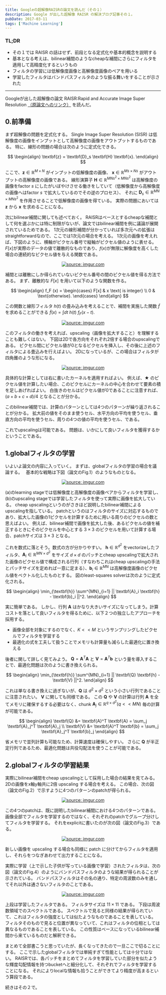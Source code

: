 ```yaml
---
title: Googleの超解像RAISRの論文を読んだ（その１）
description: Google が出した超解像 RAISR の解決ブログ記事その１。
pubDate: 2017-03-11
tags: ['Machine Learning']
---
```


### TL;DR
- その１では RAISR の話はせず、前段となる定式化や基本的概念を説明する
- 基本となる考えは、bilinear補間のようなcheapな補間にさらにフィルタを適用して高精度化するというもの
- フィルタの学習には低解像度画像と高解像度画像のペアを用いる
- 学習したフィルタはバンドパスフィルタのような振る舞いをすることが示された
---

Googleが出した超解像の論文 RAISR:Rapid and Accurate Image Super Resolution [（原論文へのリンク）](https://arxiv.org/abs/1606.01299) を読んだ。

## 0.前準備
まず超解像の問題を定式化する。
Single Image Super Resolution (SISR) は低解像度の画像をインプットとして高解像度の画像をアウトプットするものである。
特に、線形の問題の場合は次のように定式化できる。

$$
\begin{align}
\textbf{z} = \textbf{D}_s \textbf{H} \textbf{x}.
\end{align}
$$

ここで、$\textbf{z} \in \mathbb{R}^{M \times N}$ がインプットの低解像度の画像、
$\textbf{x} \in \mathbb{R}^{Ms \times Ns}$ がアウトプットの高解像度の画像である。
線形演算子 $\textbf{H} \in \mathbb{R}^{M N s^2 \times M N s^2}$ は高解像度の画像をfactor $s$ にしたがいぼやけさせる働きをしていて（低解像度から高解像度の画像へはfactor $s$ で拡大しているのでその逆のプロセス）、
それに $\textbf{D}_s \in \mathbb{R}^{M N \times M N s^2}$ を作用させることで低解像度の画像を得ている。
実際の問題においては $\textbf{z}$ から $\textbf{x}$ を求めることになる。

次にbilinear補間に関しても述べておく。
RAISRはベースとするcheapな補間として何を選ぶかには特に制限がないが、論文ではbilinear補間を例に議論が展開されているためである。
1次元の線形補間が分かっていれば多次元への拡張はstraightforwardなので、ここでは1次元の場合を考える。
1次元の画像を考えれば、下図のように、横軸がピクセル番号で縦軸がピクセル値のように表せる。
$F[x]$が実際のデータの値で離散的なものであり、$f(x)$が無限に解像度を高くした場合の連続的なピクセル値を与える関数である。

<center>
<a href="https://i.imgur.com/6AVGpvO"><img src="https://i.imgur.com/6AVGpvO.jpg" title="source: imgur.com" /></a>
</center>

補間とは離散にしか得られていないピクセル番号の間のピクセル値を得る方法である。
まず、離散的な $F[x]$ を用いて以下のような関数を作る。

$$
\begin{align}
f_F (x) = \begin{cases}
  F[x] & x \text{ is integer} \\
  0 &  \text{otherwise}.
\end{cases}
\end{align}
$$

この関数と線形フィルタ $h(t)$ の畳み込みを考えることで、補間を実施した関数 $\tilde{f}$ を求めることができる 
$\tilde{f}(x) = \int dt \  h(t) \ f_F(x-t)$.

<center>
<a href="https://i.imgur.com/0RQavRP"><img src="https://i.imgur.com/0RQavRP.jpg" title="source: imgur.com" /></a>
</center>


このフィルタの働きを考えれば、upscaling（画像を拡大すること）を理解することも難しくはない。
下図は2Dで各方向をそれぞれ2倍する場合のupscalingである。
ピクセル間にピクセル値が0となるピクセルを挿入し、その後に上述のフィルタによる畳込みを行えばよい。
2Dになっているが、この場合はフィルタが四角錐のような形になる。

<center>
<a href="https://i.imgur.com/g9YBr9r"><img src="https://i.imgur.com/g9YBr9r.jpg" title="source: imgur.com" /></a>
</center>

具体的な計算としては右に書いたカーネルを適用すればよい。
例えば、★ のピクセル値を計算したい場合、このピクセルにカーネルの中心を合わせて要素の積を足しあげればよい。
白抜きのセルはピクセル値が0であることに注意すれば、$(a+b+c+d)/4$ となることが分かる。

このbilinear補間では、計算のパターンとしては4つのパターンが繰り返されることが分かる。
拡大前の値をそのまま使うセル、水平方向の平均を使うセル、垂直方向の平均を使うセル、周りの4つの値の平均を使うセル、である。

これでupscalingは可能である。
問題は、いかにして良いフィルタを獲得するかということである。

## 1.globalフィルタの学習
いよいよ論文の内容に入っていく。
まずは、globalフィルタの学習の場合を議論する。　
基本的な戦略は下図（論文のFig.1）のようなものとなる。

<center>
<a href="https://i.imgur.com/N6LP4Bg"><img src=https://i.imgur.com/N6LP4Bg.png" title="source: imgur.com" /></a>
</center>

(a)のlearning stageでは低解像度と高解像度の画像ペアからフィルタを学習し、(b)のupscaling stageでは学習したフィルタを使って実際に画像を拡大している。
cheap upscalingというのがさきほど説明したbilinear補間によるupscalingを指している。
patchというのはフィルタのサイズに対応するものであり、拡大した画像の1ピクセルを計算するために用いる周りのピクセルの数と思えばよい。
例えば、bilinear補間で画像を拡大した後、あるピクセルの値を補正するときにそのピクセルを中心とする $3 \times 3$ のピクセルを用いて計算する場合、patchサイズは $3 \times 3$ となる。

これを数式に落とそう。数式の方が分かりやすい。
$\textbf{h} \in \mathbb{R}^{d^2}$ をvectorizeしたフィルタ、$\textbf{A}_i \in \mathbb{R}^{MN \times d^2}$ をサイズ $d \times d$ のパッチとcheap upscalingで拡大された画像のピクセル値で構成される行列（すなわちこれはcheap upscalingの手法とパッチサイズを定めれば一意に定まる）、$\textbf{b}_i \in \mathbb{R}^{MN}$ は高解像度画像のピクセル値をベクトル化したものとする。
図のleast-squares solverは次のように定式化される。

$$
\begin{align}
\min_{\textbf{h}} \sum^{MN}_{i=1} || \textbf{A}_i \textbf{h} - \textbf{b}_i  ||^2.
\end{align}
$$

実に簡単である。
しかし、行列 $\textbf{A}$ はかなり大きいサイズになってしまう。計算コストを落として良いフィルタを得るために、以下２つの独立したアプローチを採用する。

- 画像全部を対象にするのでなく、$K << M$ というサンプリングしたピクセルでフィルタを学習する
- 最適化の式を工夫して扱うことでメモリも計算量も減らした最適化に置き換える

後者に関して詳しく見てみよう。
$\textbf{Q} = \textbf{A}^T \textbf{A}$ と $\textbf{V} = \textbf{A}^T \textbf{b}$ という量を導入することで、最適化問題は次のように書き換えられる。

$$
\begin{align}
\min_{\textbf{h}} \sum^{MN}_{i=1} || \textbf{Q} \textbf{h} - \textbf{V}  ||^2.
\end{align}
$$

これは単なる書き換えに過ぎないが、$\textbf{Q}$ は $d^2 \times d^2$ という小さい行列であることに注意されたい。
$\textbf{V}$ に関しても同様である。
この $\textbf{Q}$ や $\textbf{V}$ の計算は行列 $\textbf{A}$ を全てメモリに確保するする必要はなく、chunk $\textbf{A}_j \in \mathbb{R}^{q \times d^2} (q << MN)$ 毎の計算が可能である。

$$
\begin{align}
\textbf{Q} &= \textbf{A}^T \textbf{A} = \sum_j \textbf{A}_j^T \textbf{A}_j \\
\textbf{V} &= \textbf{A}^T \textbf{b} = \sum_j \textbf{A}_j^T \textbf{b}_j 
\end{align}
$$

省メモリで並列計算も可能なため、計算速度は確保しやすい。
さらに $\textbf{Q}$ が半正定行列であるため、最適化問題は共役勾配法を使うことが可能である。

## 2.globalフィルタの学習結果
実際にbilinear補間をcheap upscalingとして採用した場合の結果を見てみる。
2Dの画像をx軸y軸共に2倍 upscaling する場合を考える。
この場合、次の図（論文のFig.2）で示すように4つのパターンのpatchが得られる。

<center>
<a href="https://i.imgur.com/pt2lo1C"><img src="https://i.imgur.com/pt2lo1C.png" title="source: imgur.com" /></a>
</center>

この4つのpatchは、既に説明したbilinear補間における4つのパターンである。
画像全部でフィルタを学習するのではなく、それぞれのpatchでグループ分けしてフィルタを学習する。
それをexplicitに書いたのが次の図（論文のFig.3）である。

<center>
<a href="https://i.imgur.com/JmiimE0"><img src="https://i.imgur.com/JmiimE0.png" title="source: imgur.com" /></a>
</center>

新しい画像を upscaling する場合も同様に patch に分けてからフィルタを適用し、それらをつなぎあわせて出力することになる。

実際に学習（上で示した子供が写っている画像で学習）されたフィルタは、次の図（論文のFig.4）のようにバンドパスフィルタのような結果が得られることが示されている。
バンドパスフィルタはその名の通り、特定の周波数のみを通してそれ以外は通さないフィルタのことである。

<center>
<a href="https://i.imgur.com/eyqfPtF"><img src="https://i.imgur.com/eyqfPtF.png" title="source: imgur.com" /></a>
</center>

上段は学習したフィルタである。
フィルタサイズは $11 \times 11$ である。
下段は周波数領域でのスペクトルである。
スペクトルで見ると同様の結果が得られていて、これはフィルタの強度としては似たようなものであることを表している。
フィルタそのもので見ると位置が異なっていて、これはフィルタの位相としては異なるものであることを表している。
この性質はベースになっているbilinear補間から来ているものだと解釈できる。

まとめて全部書こうと思っていたが、長くなってきたので一旦ここで切ることにする。
ここで示したglobalフィルタでは単純すぎて性能としては十分ではない。
RAISRでは、各パッチをまとめてフィルタを学習していた部分を似たような輝度勾配情報を持つbucketへと細分化して、それぞれでフィルタを学習することになる。
それによりlocalな情報も拾うことができてより精度が高まるという算段である。

続きはその２で。　
